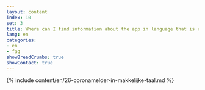 ```yaml
---
layout: content
index: 10
set: 3
title: Where can I find information about the app in language that is easy to understand?
lang: en
categories:
- en
- faq
showBreadCrumbs: true
showContact: true
---
```

{% include content/en/26-coronamelder-in-makkelijke-taal.md %}
